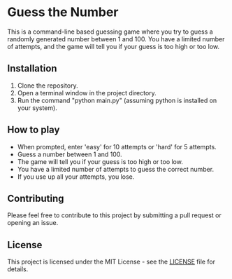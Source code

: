 <!DOCTYPE html>
<html>
  <head>
    <meta charset="utf-8">
  </head>
  <body>
    <h1>Guess the Number</h1>
    <p>This is a command-line based guessing game where you try to guess a randomly generated number between 1 and 100. You have a limited number of attempts, and the game will tell you if your guess is too high or too low.</p>
    <h2>Installation</h2>
    <ol>
      <li>Clone the repository.</li>
      <li>Open a terminal window in the project directory.</li>
      <li>Run the command "python main.py" (assuming python is installed on your system).</li>
    </ol>
    <h2>How to play</h2>
    <ul>
      <li>When prompted, enter 'easy' for 10 attempts or 'hard' for 5 attempts.</li>
      <li>Guess a number between 1 and 100.</li>
      <li>The game will tell you if your guess is too high or too low.</li>
      <li>You have a limited number of attempts to guess the correct number.</li>
      <li>If you use up all your attempts, you lose.</li>
    </ul>
    <h2>Contributing</h2>
    <p>Please feel free to contribute to this project by submitting a pull request or opening an issue.</p>
    <h2>License</h2>
    <p>This project is licensed under the MIT License - see the <a href="LICENSE">LICENSE</a> file for details.</p>
  </body>
</html>
